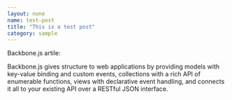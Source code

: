 ```yaml
---
layout: none
name: test-post
title: "This is a test post"
category: sample
---
```

Backbone.js artile:

Backbone.js gives structure to web applications by providing models with key-value 
binding  and custom events, collections with a rich API of enumerable functions, 
views with declarative event handling, and connects  it all to your existing API 
over a RESTful JSON interface. 